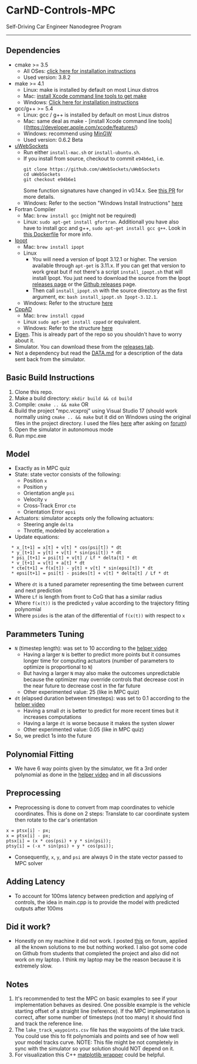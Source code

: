 # CarND-Controls-MPC
Self-Driving Car Engineer Nanodegree Program

---

## Dependencies

* cmake >= 3.5
  * All OSes: [click here for installation instructions](https://cmake.org/install/)
  * Used version: 3.8.2
* make >= 4.1
  * Linux: make is installed by default on most Linux distros
  * Mac: [install Xcode command line tools to get make](https://developer.apple.com/xcode/features/)
  * Windows: [Click here for installation instructions](http://gnuwin32.sourceforge.net/packages/make.htm)
* gcc/g++ >= 5.4
  * Linux: gcc / g++ is installed by default on most Linux distros
  * Mac: same deal as make - [install Xcode command line tools]((https://developer.apple.com/xcode/features/)
  * Windows: recommend using [MinGW](http://www.mingw.org/)
  * Used version: 0.6.2 Beta
* [uWebSockets](https://github.com/uWebSockets/uWebSockets)
  * Run either `install-mac.sh` or `install-ubuntu.sh`.
  * If you install from source, checkout to commit `e94b6e1`, i.e.
    ```
    git clone https://github.com/uWebSockets/uWebSockets 
    cd uWebSockets
    git checkout e94b6e1
    ```
    Some function signatures have changed in v0.14.x. See [this PR](https://github.com/udacity/CarND-MPC-Project/pull/3) for more details.
  * Windows: Refer to the section "Windows Install Instructions" [here](https://github.com/swirlingsand/CarND-PID-Control-Project)
* Fortran Compiler
  * Mac: `brew install gcc` (might not be required)
  * Linux: `sudo apt-get install gfortran`. Additionall you have also have to install gcc and g++, `sudo apt-get install gcc g++`. Look in [this Dockerfile](https://github.com/udacity/CarND-MPC-Quizzes/blob/master/Dockerfile) for more info.
* [Ipopt](https://projects.coin-or.org/Ipopt)
  * Mac: `brew install ipopt`
  * Linux
    * You will need a version of Ipopt 3.12.1 or higher. The version available through `apt-get` is 3.11.x. If you can get that version to work great but if not there's a script `install_ipopt.sh` that will install Ipopt. You just need to download the source from the Ipopt [releases page](https://www.coin-or.org/download/source/Ipopt/) or the [Github releases](https://github.com/coin-or/Ipopt/releases) page.
    * Then call `install_ipopt.sh` with the source directory as the first argument, ex: `bash install_ipopt.sh Ipopt-3.12.1`. 
  * Windows: Refer to the structure [here](https://github.com/3omdawy/MPC-Quiz)
* [CppAD](https://www.coin-or.org/CppAD/)
  * Mac: `brew install cppad`
  * Linux `sudo apt-get install cppad` or equivalent.
  * Windows: Refer to the structure [here](https://github.com/3omdawy/MPC-Quiz)
* [Eigen](http://eigen.tuxfamily.org/index.php?title=Main_Page). This is already part of the repo so you shouldn't have to worry about it.
* Simulator. You can download these from the [releases tab](https://github.com/udacity/self-driving-car-sim/releases).
* Not a dependency but read the [DATA.md](./DATA.md) for a description of the data sent back from the simulator.


## Basic Build Instructions


1. Clone this repo.
2. Make a build directory: `mkdir build && cd build`
3. Compile: `cmake .. && make`
OR
4. Build the project "mpc.vcxproj" using Visual Studio 17 (should work normally using `cmake .. && make` but it did on Windows using the original files in the project directory. I used the files [here](https://github.com/swirlingsand/CarND-PID-Control-Project) after asking on [forum](https://discussions.udacity.com/t/cmake-error-libuv-include-dir-and-libuv-library-not-found/244251/5))
5. Open the simulator in autonomous mode
6. Run mpc.exe

## Model

* Exactly as in MPC quiz
* State: state vector consists of the following:
  * Position `x`
  * Position `y`
  * Orientation angle `psi`
  * Velocity `v`
  * Cross-Track Error `cte`
  * Orientation Error `epsi`
* Actuators: simulator accepts only the following actuators:
  * Steering angle `delta`
  * Throttle, modeled by acceleration `a`
* Update equations:
```
  * x_[t+1] = x[t] + v[t] * cos(psi[t]) * dt
  * y_[t+1] = y[t] + v[t] * sin(psi[t]) * dt
  * psi_[t+1] = psi[t] + v[t] / Lf * delta[t] * dt
  * v_[t+1] = v[t] + a[t] * dt
  * cte[t+1] = f(x[t]) - y[t] + v[t] * sin(epsi[t]) * dt
  * epsi[t+1] = psi[t] - psides[t] + v[t] * delta[t] / Lf * dt
```
  * Where `dt` is a tuned parameter representing the time between current and next prediction
  * Where `Lf` is length from front to CoG that has a similar radius
  * Where `f(x(t))` is the predicted `y` value according to the trajectory fitting polynomial
  * Where `psides` is the atan of the differential of `f(x(t))` with respect to `x`

## Parammeters Tuning

* `N` (timestep length): was set to 10 according to the [helper video](https://www.youtube.com/watch?v=bOQuhpz3YfU&feature=youtu.be)
  * Having a larger `N` is better to predict more points but it consumes longer time for computing actuators (number of parameters to optimize is proportional to `N`)
  * But having a larger `N` may also make the outcomes unpredictable because the optimizer may override controls that decrease cost in the near future to decrease cost in the far future
  * Other experimented value: 25 (like in MPC quiz)
* `dt` (elapsed duration between timesteps): was set to 0.1 according to the [helper video](https://www.youtube.com/watch?v=bOQuhpz3YfU&feature=youtu.be)
  * Having a small `dt` is better to predict for more recent times but it increases computations
  * Having a large `dt` is worse because it makes the systen slower
  * Other experimented value: 0.05 (like in MPC quiz)
* So, we predict 1s into the future

## Polynomial Fitting
* We have 6 way points given by the simulator, we fit a 3rd order polynomial as done in the [helper video](https://www.youtube.com/watch?v=bOQuhpz3YfU&feature=youtu.be) and in all discussions

## Preprocessing
* Preprocessing is done to convert from map coordinates to vehicle coordinates. This is done on 2 steps: Translate to car coordinate system then rotate to the car's orientation
```
x = ptsx[i] - px;
x = ptsx[i] - px;
ptsx[i] = (x * cos(psi) + y * sin(psi));
ptsy[i] = (-x * sin(psi) + y * cos(psi));
```
* Consequently, `x`, `y`, and `psi` are always 0 in the state vector passed to MPC solver

## Adding Latency
* To account for 100ms latency between prediction and applying of controls, the idea in main.cpp is to provide the model with predicted outputs after 100ms

## Did it work?
* Honestly on my machine it did not work. I posted [this](https://discussions.udacity.com/t/stuck-moving-in-circles/272063/22) on forum, applied all the known solutions to me but nothing worked. I also got some code on Github from students that completed the project and also did not work on my laptop. I think my laptop may be the reason because it is extremely slow.

## Notes

1. It's recommended to test the MPC on basic examples to see if your implementation behaves as desired. One possible example
is the vehicle starting offset of a straight line (reference). If the MPC implementation is correct, after some number of timesteps
(not too many) it should find and track the reference line.
2. The `lake_track_waypoints.csv` file has the waypoints of the lake track. You could use this to fit polynomials and points and see of how well your model tracks curve. NOTE: This file might be not completely in sync with the simulator so your solution should NOT depend on it.
3. For visualization this C++ [matplotlib wrapper](https://github.com/lava/matplotlib-cpp) could be helpful.
